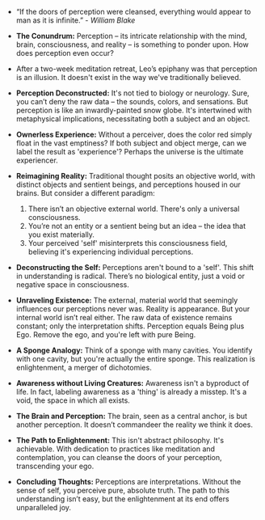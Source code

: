 - “If the doors of perception were cleansed, everything would appear to man as it is infinite.” - _William Blake_
    
- **The Conundrum:** Perception – its intricate relationship with the mind, brain, consciousness, and reality – is something to ponder upon. How does perception even occur?
- After a two-week meditation retreat, Leo’s epiphany was that perception is an illusion. It doesn't exist in the way we've traditionally believed.
- **Perception Deconstructed:** It's not tied to biology or neurology. Sure, you can’t deny the raw data – the sounds, colors, and sensations. But perception is like an inwardly-painted snow globe. It's intertwined with metaphysical implications, necessitating both a subject and an object.
- **Ownerless Experience:** Without a perceiver, does the color red simply float in the vast emptiness? If both subject and object merge, can we label the result as 'experience'? Perhaps the universe is the ultimate experiencer.
- **Reimagining Reality:** Traditional thought posits an objective world, with distinct objects and sentient beings, and perceptions housed in our brains. But consider a different paradigm:
    1. There isn’t an objective external world. There's only a universal consciousness.
    2. You’re not an entity or a sentient being but an idea – the idea that you exist materially.
    3. Your perceived 'self' misinterprets this consciousness field, believing it's experiencing individual perceptions.
- **Deconstructing the Self:** Perceptions aren't bound to a 'self'. This shift in understanding is radical. There’s no biological entity, just a void or negative space in consciousness.
- **Unraveling Existence:** The external, material world that seemingly influences our perceptions never was. Reality is appearance. But your internal world isn’t real either. The raw data of existence remains constant; only the interpretation shifts. Perception equals Being plus Ego. Remove the ego, and you're left with pure Being.
- **A Sponge Analogy:** Think of a sponge with many cavities. You identify with one cavity, but you're actually the entire sponge. This realization is enlightenment, a merger of dichotomies.
- **Awareness without Living Creatures:** Awareness isn't a byproduct of life. In fact, labeling awareness as a 'thing' is already a misstep. It's a void, the space in which all exists.
- **The Brain and Perception:** The brain, seen as a central anchor, is but another perception. It doesn’t commandeer the reality we think it does.
- **The Path to Enlightenment:** This isn't abstract philosophy. It's achievable. With dedication to practices like meditation and contemplation, you can cleanse the doors of your perception, transcending your ego.
- **Concluding Thoughts:** Perceptions are interpretations. Without the sense of self, you perceive pure, absolute truth. The path to this understanding isn’t easy, but the enlightenment at its end offers unparalleled joy.